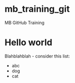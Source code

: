 # mb_training_git
MB GitHub Training


# Hello world

Blahblahblah - consider this list:

- abc
- dog
- cat

